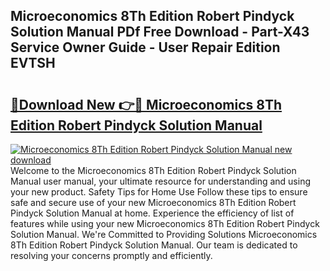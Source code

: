 ## Microeconomics 8Th Edition Robert Pindyck Solution Manual PDf Free Download - Part-X43 Service Owner Guide - User Repair Edition EVTSH

# <h2><a href="http://bc9708.oget.top/?id=Microeconomics+8Th+Edition+Robert+Pindyck+Solution+Manual">🔗Download New 👉🔴 Microeconomics 8Th Edition Robert Pindyck Solution Manual</a></h2>

[![Microeconomics 8Th Edition Robert Pindyck Solution Manual new download](https://i.imgur.com/5g1atiW.png)](http://bc9708.oget.top/?id=Microeconomics+8Th+Edition+Robert+Pindyck+Solution+Manual)
Welcome to the Microeconomics 8Th Edition Robert Pindyck Solution Manual user manual, your ultimate resource for understanding and using your new product. Safety Tips for Home Use Follow these tips to ensure safe and secure use of your new Microeconomics 8Th Edition Robert Pindyck Solution Manual at home. Experience the efficiency of list of features while using your new Microeconomics 8Th Edition Robert Pindyck Solution Manual. We're Committed to Providing Solutions Microeconomics 8Th Edition Robert Pindyck Solution Manual. Our team is dedicated to resolving your concerns promptly and efficiently.
